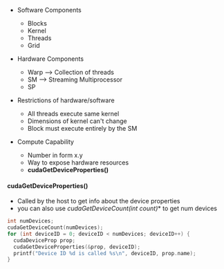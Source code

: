 * Software Components
  * Blocks
  * Kernel
  * Threads
  * Grid
* Hardware Components
  * Warp --> Collection of threads
  * SM --> Streaming Multiprocessor
  * SP

* Restrictions of hardware/software
  * All threads execute same kernel
  * Dimensions of kernel can't change
  * Block must execute entirely by the SM
* Compute Capability
  * Number in form x.y
  * Way to expose hardware resources
  * **cudaGetDeviceProperties()**

#### cudaGetDeviceProperties()
* Called by the host to get info about the device properties
* you can also use **cudaGetDeviceCount(int* count)** to get num devices

```c
int numDevices;
cudaGetDeviceCount(numDevices);
for (int deviceID = 0; deviceID < numDevices; deviceID++) {
  cudaDeviceProp prop;
  cudaGetDeviceProperties(&prop, deviceID);
  printf("Device ID %d is called %s\n", deviceID, prop.name);
}
```



